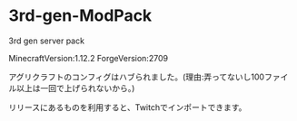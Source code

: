 # 3rd-gen-ModPack
3rd gen server pack

MinecraftVersion:1.12.2
ForgeVersion:2709

アグリクラフトのコンフィグはハブられました。(理由:弄ってないし100ファイル以上は一回で上げられないから。)

リリースにあるものを利用すると、Twitchでインポートできます。

